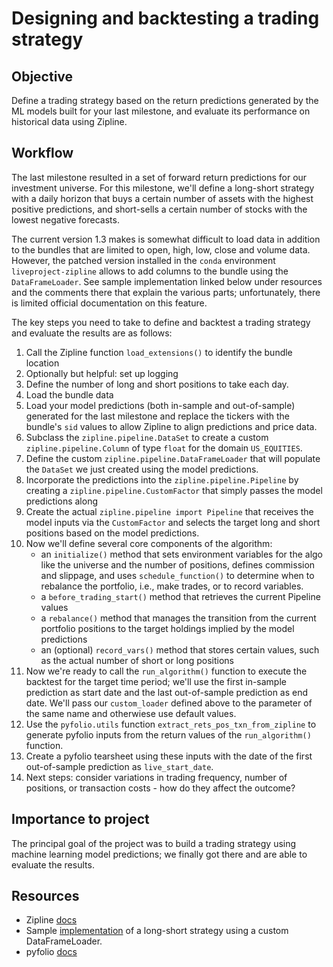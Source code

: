 # Designing and backtesting a trading strategy

## Objective

Define a trading strategy based on the return predictions generated by the ML models built for your last milestone, and evaluate its performance on historical data using Zipline.

## Workflow

The last milestone resulted in a set of forward return predictions for our investment universe. For this milestone, we'll define a long-short strategy with a daily horizon that buys a certain number of assets with the highest positive predictions, and short-sells a certain number of stocks with the lowest negative forecasts.

The current version 1.3 makes is somewhat difficult to load data in addition to the bundles that are limited to open, high, low, close and volume data. However, the patched version installed in the `conda` environment `liveproject-zipline` allows to add columns to the bundle using the `DataFrameLoader`. See sample implementation linked below under resources and the comments there that explain the various parts; unfortunately, there is limited official documentation on this feature.

The key steps you need to take to define and backtest a trading strategy and evaluate the results are as follows:
1. Call the Zipline function `load_extensions()` to identify the bundle location
2. Optionally but helpful: set up logging
3. Define the number of long and short positions to take each day.
4. Load the bundle data
5. Load your model predictions (both in-sample and out-of-sample) generated for the last milestone and replace the tickers with the bundle's `sid` values to allow Zipline to align predictions and price data.
6. Subclass the `zipline.pipeline.DataSet` to create a custom `zipline.pipeline.Column` of type `float` for the domain `US_EQUITIES`.
7. Define the custom `zipline.pipeline.DataFrameLoader` that will populate the `DataSet` we just created using the model predictions. 
8. Incorporate the predictions into the `zipline.pipeline.Pipeline` by creating a `zipline.pipeline.CustomFactor` that simply passes the model predictions along
9. Create the actual `zipline.pipeline import Pipeline` that receives the model inputs via the `CustomFactor` and selects the target long and short positions based on the model predictions.
10. Now we'll define several core components of the algorithm: 
    - an `initialize()` method that sets environment variables for the algo like the universe and the number of positions, defines commission and slippage, and uses `schedule_function()` to determine when to rebalance the portfolio, i.e., make trades, or to record variables.
    - a `before_trading_start()` method that retrieves the current Pipeline values
    - a `rebalance()` method that manages the transition from the current portfolio positions to the target holdings implied by the model predictions
    - an (optional) `record_vars()` method that stores certain values, such as the actual number of short or long positions
11. Now we're ready to call the `run_algorithm()` function to execute the backtest for the target time period; we'll use the first in-sample prediction as start date and the last out-of-sample prediction as end date. We'll pass our `custom_loader` defined above to the parameter of the same name and otherwiese use default values.
12. Use the `pyfolio.utils` function `extract_rets_pos_txn_from_zipline` to generate pyfolio inputs from the return values of the `run_algorithm()` function.
13. Create a pyfolio tearsheet using these inputs with the date of the first out-of-sample prediction as `live_start_date`.
14. Next steps: consider variations in trading frequency, number of positions, or transaction costs - how do they affect the outcome?
 
## Importance to project

The principal goal of the project was to build a trading strategy using machine learning model predictions; we finally got there and are able to evaluate the results.  

## Resources

- Zipline [docs](https://www.zipline.io/index.html)
- Sample [implementation](https://github.com/stefan-jansen/machine-learning-for-trading/blob/master/08_ml4t_workflow/04_ml4t_workflow_with_zipline/02_backtesting_with_zipline.ipynb) of a long-short strategy using a custom DataFrameLoader.
- pyfolio [docs](https://quantopian.github.io/pyfolio/)